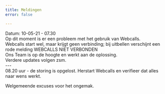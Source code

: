 ```yaml
---
title: Meldingen
error: false

---
```

Datum: 10-05-21 - 07.30  
Op dit moment is er een probleem met het gebruik van Webcalls.  
Webcalls start wel, maar krijgt geen verbinding; bij uitbellen verschijnt een rode melding WEBCALLS NIET VERBONDEN  
Ons Team is op de hoogte en werkt aan de oplossing.  
Verdere updates volgen zsm.  
\---  
08\.20 uur - de storing is opgelost. Herstart Webcalls en verifieer dat alles naar wens werkt. 

  
Welgemeende excuses voor het ongemak. 